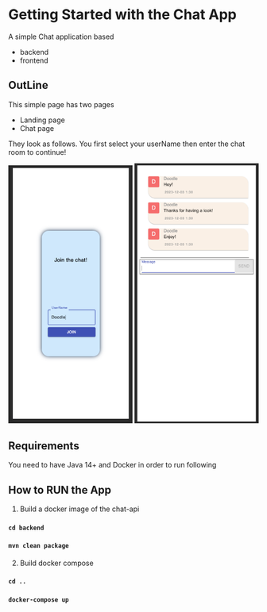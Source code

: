 # Getting Started with the Chat App

A simple Chat application based
- backend
- frontend

## OutLine

This simple page has two pages 
- Landing page 
- Chat page

They look as follows. You first select your userName then enter the chat room to continue!

<img src="LandingPage.png" alt="Landing Page" width="250"/>
<img src="MessageList.png" alt="Chat page" width="250"/>

## Requirements
You need to have Java 14+ and Docker in order to run following

## How to RUN the App

1. Build a docker image of the chat-api
#### `cd backend`
#### `mvn clean package`

2. Build docker compose
#### `cd ..`
#### `docker-compose up`

